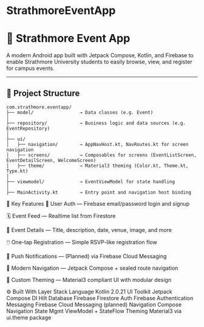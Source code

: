 # StrathmoreEventApp

# 🎉 Strathmore Event App

A modern Android app built with Jetpack Compose, Kotlin, and Firebase to enable Strathmore University students to easily browse, view, and register for campus events.

---

## 📁 Project Structure

```plaintext
com.strathmore.eventapp/
├── model/                 → Data classes (e.g. Event)
│
├── repository/            → Business logic and data sources (e.g. EventRepository)
│
├── ui/
│   ├── navigation/        → AppNavHost.kt, NavRoutes.kt for screen navigation
│   ├── screens/           → Composables for screens (EventListScreen, EventDetailScreen, WelcomeScreen)
│   ├── theme/             → Material3 theming (Color.kt, Theme.kt, Type.kt)
│
├── viewmodel/             → EventViewModel for state handling
│
├── MainActivity.kt        → Entry point and navigation host binding
```


🔑 Key Features
🔐 User Auth — Firebase email/password login and signup

🗓️ Event Feed — Realtime list from Firestore

📖 Event Details — Title, description, date, venue, image, and more

🖱️ One-tap Registration — Simple RSVP-like registration flow

🔔 Push Notifications — (Planned) via Firebase Cloud Messaging

🧭 Modern Navigation — Jetpack Compose + sealed route navigation

🎨 Custom Theming — Material3 compliant UI with modular design

⚙️ Built With
Layer	Stack
Language	Kotlin 2.0.21
UI Toolkit	Jetpack Compose
DI	Hilt
Database	Firebase Firestore
Auth	Firebase Authentication
Messaging	Firebase Cloud Messaging (planned)
Navigation	Compose Navigation
State Mgmt	ViewModel + StateFlow
Theming	Material3 via ui.theme package



